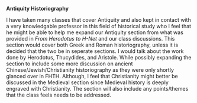 **Antiquity Historiography**

I have taken many classes that cover Antiquity and also kept in contact with a very knowledgable professor in this field of historical study who I feel that he might be able to help me expand our Antiquity section from what was provided in *From Herodotus to H-Net* and our class discussions. This section would cover both Greek and Roman historiography, unless it is decided that the two be in seperate sections. I would talk about the work done by Herodotus, Thucydides, and Aristole. While possibly expanding the section to include some more discussion on ancient Chinese/Jewish/Christianity historiography as they were only shortly glanced over in FHTH. Although, I feel that Christianity might better be discussed in the Medieval section since Medieval history is deeply engraved with Christianity. The section will also include any points/themes that the class feels needs to be addressed. 
